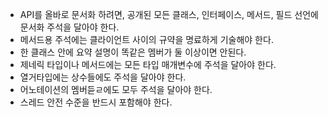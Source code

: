 - API를 올바로 문서화 하려면, 공개된 모든 클래스, 인터페이스, 메서드, 필드 선언에 문서화 주석을 달아야 한다.
- 메서드용 주석에는 클라이언트 사이의 규약을 명료하게 기술해야 한다.
- 한 클래스 안에 요약 설명이 똑같은 멤버가 둘 이상이면 안된다.
- 제네릭 타입이나 메서드에는 모든 타입 매개변수에 주석을 달아야 한다.
- 열거타입에는 상수들에도 주석을 달아야 한다.
- 어노테이션의 멤버듣ㄹ에도 모두 주석을 달아야 한다.
- 스레드 안전 수준을 반드시 포함해야 한다.
